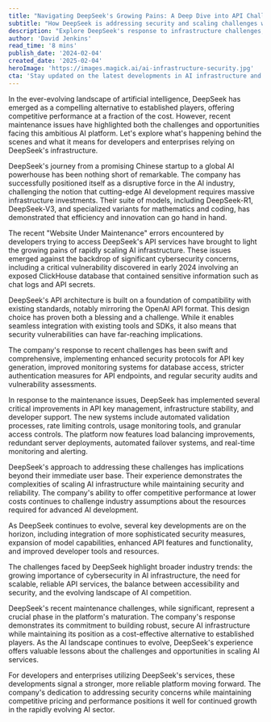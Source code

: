 ```yaml
---
title: "Navigating DeepSeek's Growing Pains: A Deep Dive into API Challenges and Solutions"
subtitle: "How DeepSeek is addressing security and scaling challenges while maintaining competitive edge"
description: "Explore DeepSeek's response to infrastructure challenges, as it navigates API security and scaling issues while maintaining its competitive edge. Discover insights into the company's improvements and future plans in AI technology."
author: 'David Jenkins'
read_time: '8 mins'
publish_date: '2024-02-04'
created_date: '2025-02-04'
heroImage: 'https://images.magick.ai/ai-infrastructure-security.jpg'
cta: 'Stay updated on the latest developments in AI infrastructure and security. Follow us on LinkedIn for expert insights and analysis on the evolving landscape of AI technology.'
---
```


In the ever-evolving landscape of artificial intelligence, DeepSeek has emerged as a compelling alternative to established players, offering competitive performance at a fraction of the cost. However, recent maintenance issues have highlighted both the challenges and opportunities facing this ambitious AI platform. Let's explore what's happening behind the scenes and what it means for developers and enterprises relying on DeepSeek's infrastructure.

DeepSeek's journey from a promising Chinese startup to a global AI powerhouse has been nothing short of remarkable. The company has successfully positioned itself as a disruptive force in the AI industry, challenging the notion that cutting-edge AI development requires massive infrastructure investments. Their suite of models, including DeepSeek-R1, DeepSeek-V3, and specialized variants for mathematics and coding, has demonstrated that efficiency and innovation can go hand in hand.

The recent "Website Under Maintenance" errors encountered by developers trying to access DeepSeek's API services have brought to light the growing pains of rapidly scaling AI infrastructure. These issues emerged against the backdrop of significant cybersecurity concerns, including a critical vulnerability discovered in early 2024 involving an exposed ClickHouse database that contained sensitive information such as chat logs and API secrets.

DeepSeek's API architecture is built on a foundation of compatibility with existing standards, notably mirroring the OpenAI API format. This design choice has proven both a blessing and a challenge. While it enables seamless integration with existing tools and SDKs, it also means that security vulnerabilities can have far-reaching implications.

The company's response to recent challenges has been swift and comprehensive, implementing enhanced security protocols for API key generation, improved monitoring systems for database access, stricter authentication measures for API endpoints, and regular security audits and vulnerability assessments.

In response to the maintenance issues, DeepSeek has implemented several critical improvements in API key management, infrastructure stability, and developer support. The new systems include automated validation processes, rate limiting controls, usage monitoring tools, and granular access controls. The platform now features load balancing improvements, redundant server deployments, automated failover systems, and real-time monitoring and alerting.

DeepSeek's approach to addressing these challenges has implications beyond their immediate user base. Their experience demonstrates the complexities of scaling AI infrastructure while maintaining security and reliability. The company's ability to offer competitive performance at lower costs continues to challenge industry assumptions about the resources required for advanced AI development.

As DeepSeek continues to evolve, several key developments are on the horizon, including integration of more sophisticated security measures, expansion of model capabilities, enhanced API features and functionality, and improved developer tools and resources.

The challenges faced by DeepSeek highlight broader industry trends: the growing importance of cybersecurity in AI infrastructure, the need for scalable, reliable API services, the balance between accessibility and security, and the evolving landscape of AI competition.

DeepSeek's recent maintenance challenges, while significant, represent a crucial phase in the platform's maturation. The company's response demonstrates its commitment to building robust, secure AI infrastructure while maintaining its position as a cost-effective alternative to established players. As the AI landscape continues to evolve, DeepSeek's experience offers valuable lessons about the challenges and opportunities in scaling AI services.

For developers and enterprises utilizing DeepSeek's services, these developments signal a stronger, more reliable platform moving forward. The company's dedication to addressing security concerns while maintaining competitive pricing and performance positions it well for continued growth in the rapidly evolving AI sector.